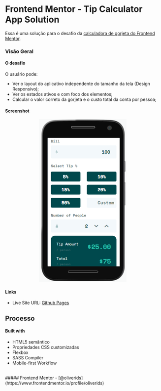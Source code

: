# Frontend Mentor - Tip Calculator App Solution

Essa é uma solução para o desafio da [calculadora de gorjeta do Frontend Mentor](https://www.frontendmentor.io/challenges/tip-calculator-app-ugJNGbJUX).

### Visão Geral

#### O desafio

O usuário pode:

- Ver o layout do aplicativo independente do tamanho da tela (Design Responsivo);
- Ver os estados ativos e com foco dos elementos;
- Calcular o valor correto da gorjeta e o custo total da conta por pessoa;

#### Screenshot

<p align="center">
<!-- ![](./Screenshot_1.png) -->
<img src="Screenshot_1.png"/>
</p>

#### Links

- Live Site URL: [Github Pages](https://oliverids.github.io/Tip-calculator/)

## Processo

#### Built with

- HTML5 semântico
- Propriedades CSS customizadas
- Flexbox
- SASS Compiler
- Mobile-first Workflow

<br />
##### Frontend Mentor - [@oliverids](https://www.frontendmentor.io/profile/oliverids)